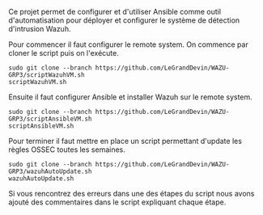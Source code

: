 Ce projet permet de configurer et d'utiliser Ansible comme outil d'automatisation pour déployer et configurer le système de détection d'intrusion Wazuh.

Pour commencer il faut configurer le remote system.
On commence par cloner le script puis on l'exécute.

```
sudo git clone --branch https://github.com/LeGrandDevin/WAZU-GRP3/scriptWazuhVM.sh
scriptWazuhVM.sh
```

Ensuite il faut configurer Ansible et installer Wazuh sur le remote system.

```
sudo git clone --branch https://github.com/LeGrandDevin/WAZU-GRP3/scriptAnsibleVM.sh
scriptAnsibleVM.sh
```

Pour terminer il faut mettre en place un script permettant d'update les règles OSSEC toutes les semaines.

```
sudo git clone --branch https://github.com/LeGrandDevin/WAZU-GRP3/wazuhAutoUpdate.sh
wazuhAutoUpdate.sh
```

Si vous rencontrez des erreurs dans une des étapes du script nous avons ajouté des commentaires dans le script expliquant chaque étape.
